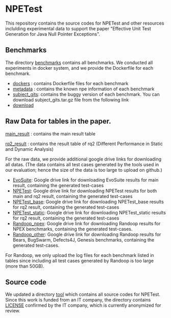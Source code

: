 # NPETest
This repository contains the source codes for NPETest and other resources inclulding experimental data 
to support the paper "Effective Unit Test Generation for Java Null Pointer Exceptions".

## Benchmarks
The directory [benchmarks](./benchmarks) contains all benchmarks.
We conducted all experiments in docker system, and we provide the Dockerfile for each benchmark.
* [dockers](./benchmarks/dockers) : contains Dockerfile files for each benchmark
* [metadata](./benchmarks/metadata) : contains the known npe information of each benchmark
* [subject_gits](./benchmarks/subject_gits.tar.gz): contains the buggy version of each benchmark.
You can download subject_gits.tar.gz file from the following link
* [download](https://drive.google.com/file/d/11I7m6zamJA5UlWmFlChP6eA76DGozBMb/view?usp=sharing)
  
## Raw Data for tables in the paper.
[main_result](./main_result.xlsx) : contains the main result table

[rq2_result](./rq2_result.xlsx) : contains the result table of rq2 (Different Performance in Static and Dynamic Analysis)

For the raw data, we provide additional google drive links for downloading all datas. 
(The data contains all test cases generated by the tools used in our evaluation; hence the size of the data is too large to upload on github.)
* [EvoSuite](https://drive.google.com/file/d/1t5mNcr9av-Slw0Dr8EAOFTVD6J29YaOu/view?usp=sharing): Google drive link for downloading EvoSuite results for main result, containing the generated test-cases
* [NPETest](https://drive.google.com/file/d/1O0tqv1aFgtwF_nihNpx-3qYzpuQEbW-f/view?usp=sharing): Google drive link for downloading NPETest results for both main and rq2 result, containing the generated test-cases
* [NPETest_base](https://drive.google.com/file/d/1xHxKr26o4FlDpQarpTOx8CLoWZJ_ipdF/view?usp=sharing): Google drive link for downloading NPETest_base results for rq2 result, containing the generated test-cases
* [NPETest_static](https://drive.google.com/file/d/1B3zqd5IoPIHRnDTXszKbbjsfClZ41vH0/view?usp=sharing): Google drive link for downloading NPETest_static results for rq2 result, containing the generated test-cases
* [Randoop_npex](https://drive.google.com/file/d/1mevPl4U9vwRtl0b7bdCu6EpgaMXamx6s/view?usp=sharing): Google drive link for downloading Randoop results for NPEX benchmarks, containing the generated test-cases.
* [Randoop_other](https://drive.google.com/file/d/1i7M7gS0gvp2H9z5BX1ntPx3OQf8PnFcf/view?usp=sharing): Google drive link for downloading Randoop results for Bears, BugSwarm, Defects4J, Genesis benchmarks, containing the generated test-cases.

For Randoop, we only upload the log files for each benchmark listed in tables since including all test cases generated by Randoop is too large (more than 50GB). 


## Source code
We updated a directory [tool](./tool) which contains all source codes for NPETest.
Since this work is funded from an IT company, the directory contains [LICENSE](./tool/LICENSE) confirmed by the IT company, which is currently anonymized for review.
